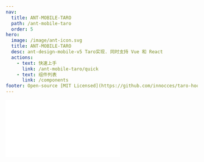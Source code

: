 ```yaml
---
nav:
  title: ANT-MOBILE-TARO
  path: /ant-mobile-taro
  order: 5
hero:
  image: /image/ant-icon.svg
  title: ANT-MOBILE-TARO
  desc: ant-design-mobile-v5 Taro实现. 同时支持 Vue 和 React
  actions:
    - text: 快速上手
      link: /ant-mobile-taro/quick
    - text: 组件列表
      link: /components
footer: Open-source [MIT Licensed](https://github.com/innocces/taro-hooks/blob/main/ant-mobile-taro/LICENSE) | Copyright © 2021<br />Powered by [ant-mobile-taro](https://github.com/innocces/taro-hooks/tree/main/ant-mobile-taro)
---
```


<embed src="../../ant-mobile-taro/README.md#L5-L300"></embed>
